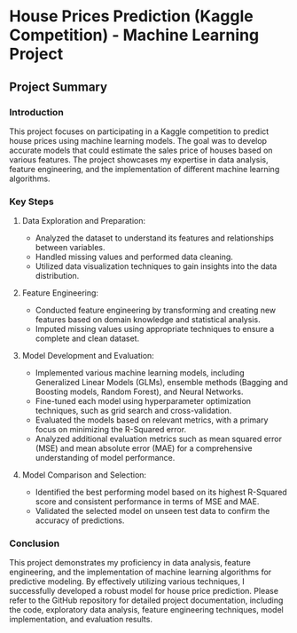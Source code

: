 # House Prices Prediction (Kaggle Competition) - Machine Learning Project

## Project Summary

### Introduction
This project focuses on participating in a Kaggle competition to predict house prices using machine learning models. The goal was to develop accurate models that could estimate the sales price of houses based on various features. The project showcases my expertise in data analysis, feature engineering, and the implementation of different machine learning algorithms.

### Key Steps

1. Data Exploration and Preparation:
   - Analyzed the dataset to understand its features and relationships between variables.
   - Handled missing values and performed data cleaning.
   - Utilized data visualization techniques to gain insights into the data distribution.

2. Feature Engineering:
   - Conducted feature engineering by transforming and creating new features based on domain knowledge and statistical analysis.
   - Imputed missing values using appropriate techniques to ensure a complete and clean dataset.

3. Model Development and Evaluation:
   - Implemented various machine learning models, including Generalized Linear Models (GLMs), ensemble methods (Bagging and Boosting models, Random Forest), and Neural Networks.
   - Fine-tuned each model using hyperparameter optimization techniques, such as grid search and cross-validation.
   - Evaluated the models based on relevant metrics, with a primary focus on minimizing the R-Squared error.
   - Analyzed additional evaluation metrics such as mean squared error (MSE) and mean absolute error (MAE) for a comprehensive understanding of model performance.

4. Model Comparison and Selection:
   - Identified the best performing model based on its highest R-Squared score and consistent performance in terms of MSE and MAE.
   - Validated the selected model on unseen test data to confirm the accuracy of predictions.

### Conclusion
This project demonstrates my proficiency in data analysis, feature engineering, and the implementation of machine learning algorithms for predictive modeling. By effectively utilizing various techniques, I successfully developed a robust model for house price prediction. Please refer to the GitHub repository for detailed project documentation, including the code, exploratory data analysis, feature engineering techniques, model implementation, and evaluation results.
